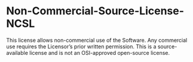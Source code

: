 # Non-Commercial-Source-License-NCSL
This license allows non-commercial use of the Software. Any commercial use requires the Licensor’s prior written permission. This is a source-available license and is not an OSI-approved open-source license.
